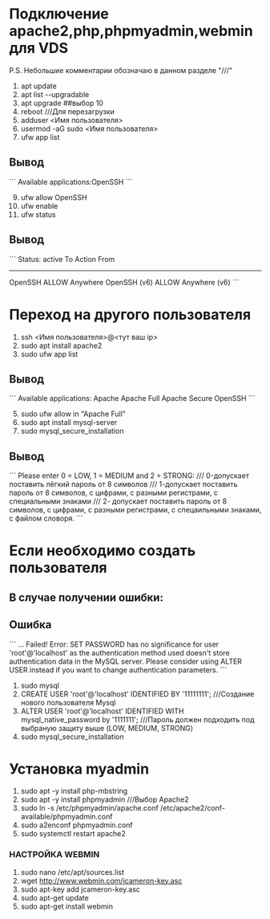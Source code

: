 # Подключение apache2,php,phpmyadmin,webmin для VDS
P.S. Небольшие комментарии обозначаю в данном разделе "///"

1) apt update
2) apt list --upgradable
3) apt upgrade ##выбор 10
4) reboot  ///Для перезагрузки
5) adduser <Имя пользователя>
6) usermod -aG sudo <Имя пользователя>
7) ufw app list 

## Вывод

\```
Available applications:OpenSSH
\```

9) ufw allow OpenSSH
10) ufw enable
11) ufw status

## Вывод

\```
Status: active
To               Action   From
--               ------   ----
OpenSSH          ALLOW    Anywhere
OpenSSH (v6)     ALLOW    Anywhere (v6)
\```

# Переход на другого пользователя
1) ssh <Имя пользователя>@<тут ваш ip>
2) sudo apt install apache2
3) sudo ufw app list

## Вывод

\```
Available applications:
   Apache
   Apache Full
   Apache Secure
   OpenSSH
\```

5) sudo ufw allow in "Apache Full"
6) sudo apt install mysql-server
7) sudo mysql_secure_installation

## Вывод

\```
Please enter 0 = LOW, 1 = MEDIUM and 2 = STRONG:
/// 0-допускает поставить лёгкий пароль от 8 символов
/// 1-допускает поставить пароль от 8 символов, с цифрами, с разными регистрами, с специальными знаками
/// 2- допускает поставить пароль от 8 символов, с цифрами, с разными регистрами, с спецаильными знаками, с файлом словоря.
\```

# Если необходимо создать пользователя
## В случае получении ошибки:

## Ошибка

\```
… Failed! Error: SET PASSWORD has no significance for user 'root'@'localhost'
as the authentication method used doesn't store authentication data in the MySQL server.
Please consider using ALTER USER instead if you want to change authentication parameters.
\```

1) sudo mysql
2) CREATE USER 'root'@'localhost' IDENTIFIED BY '11111111'; ///Создание нового пользователя Mysql
3) ALTER USER 'root'@'localhost' IDENTIFIED WITH mysql_native_password by '1111111'; ///Пароль должен подходить под выбраную защиту выше (LOW, MEDIUM, STRONG)
4) sudo mysql_secure_installation

# Установка myadmin
1) sudo apt -y install php-mbstring
2) sudo apt -y install phpmyadmin ///Выбор Apache2
3) sudo ln -s /etc/phpmyadmin/apache.conf /etc/apache2/conf-available/phpmyadmin.conf
4) sudo a2enconf phpmyadmin.conf
5) sudo systemctl restart apache2
   
### НАСТРОЙКА WEBMIN
1) sudo nano /etc/apt/sources.list
2) wget http://www.webmin.com/jcameron-key.asc
3) sudo apt-key add jcameron-key.asc
4) sudo apt-get update
5) sudo apt-get install webmin
